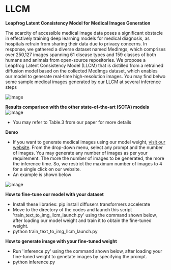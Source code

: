 # LLCM
**</h2>Leapfrog Latent Consistency Model for Medical Images Generation</h2>**

The scarcity of accessible medical image data poses a significant obstacle in effectively training deep learning models for medical diagnosis, as hospitals refrain from sharing their data due to privacy concerns. In response, we gathered a diverse dataset named MedImgs, which comprises over 250,127 images spanning 61 disease types and 159 classes of both humans and animals from open-source repositories. We propose a Leapfrog Latent Consistency Model (LLCM) that is distilled from a retrained diffusion model based on the collected MedImgs dataset, which enables our model to generate real-time high-resolution images. You may find belwo some sample medical images generated by our LLCM at several inference steps

![image](https://github.com/lyskds/LLCM/assets/162650359/6192f441-50e2-453c-a966-36c54f77c32b)

**</h2>Results comparison with the other state-of-the-art (SOTA) models</h2>**
![image](https://github.com/user-attachments/assets/18ef3456-35af-4347-8118-7289404cc606)

- You may refer to Table.3 from our paper for more details

**</h2>Demo</h2>**
- If you want to generate medical images using our model weight, [visit our website](https://a974-129-98-40-240.ngrok-free.app). From the drop-down menu, select any prompt and the number of images. You may generate any number of images as per your requirement. The more the number of images to be generated, the more the inference time. So, we restrict the maximum number of images to 4 for a single click on our website. 
- An example is shown below
  
![image](https://github.com/lyskds/LLCM/assets/162650359/e2492e5f-9e4a-4cdd-8485-de84c5b36da6)

**</h2>How to fine-tune our model with your dataset</h2>**
- Install these libraries: 
pip install diffusers transformers accelerate
- Move to the directory of the codes and launch this script 'train_text_to_img_llcm_launch.py' using the command shown below, after loading our model weight and train it to obtain the fine-tuned weight.
- python train_text_to_img_llcm_launch.py
  
**</h2>How to generate image with your fine-tuned weight</h2>**
- Run 'inference.py' using the command shown below, after loading your fine-tuned weight to genetate images by specifying the prompt.
- python inference.py


